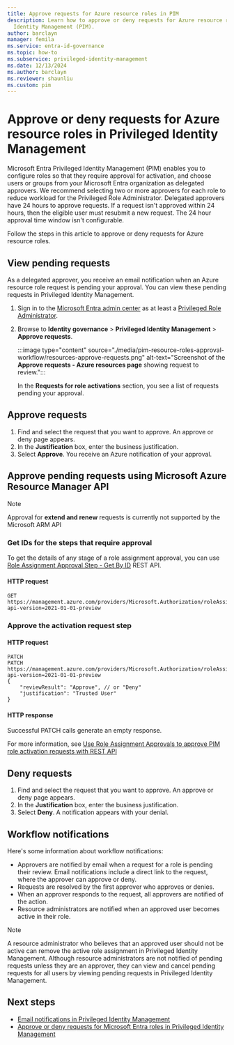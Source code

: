 ```yaml
---
title: Approve requests for Azure resource roles in PIM
description: Learn how to approve or deny requests for Azure resource roles in Privileged
  Identity Management (PIM).
author: barclayn
manager: femila
ms.service: entra-id-governance
ms.topic: how-to
ms.subservice: privileged-identity-management
ms.date: 12/13/2024
ms.author: barclayn
ms.reviewer: shaunliu
ms.custom: pim
---
```


# Approve or deny requests for Azure resource roles in Privileged Identity Management

Microsoft Entra Privileged Identity Management (PIM) enables you to configure roles so that they require approval for activation, and choose users or groups from your Microsoft Entra organization as delegated approvers. We recommend selecting two or more approvers for each role to reduce workload for the Privileged Role Administrator. Delegated approvers have 24 hours to approve requests. If a request isn't approved within 24 hours, then the eligible user must resubmit a new request. The 24 hour approval time window isn't configurable.

Follow the steps in this article to approve or deny requests for Azure resource roles.


## View pending requests

As a delegated approver, you receive an email notification when an Azure resource role request is pending your approval. You can view these pending requests in Privileged Identity Management.


1. Sign in to the [Microsoft Entra admin center](https://entra.microsoft.com) as at least a [Privileged Role Administrator](~/identity/role-based-access-control/permissions-reference.md#privileged-role-administrator).

1. Browse to **Identity governance** > **Privileged Identity Management** > **Approve requests**.

    :::image type="content" source="./media/pim-resource-roles-approval-workflow/resources-approve-requests.png" alt-text="Screenshot of the **Approve requests - Azure resources page** showing request to review.":::

    In the **Requests for role activations** section, you see a list of requests pending your approval.


## Approve requests

 1. Find and select the request that you want to approve. An approve or deny page appears.     
 2. In the **Justification** box, enter the business justification.
 3. Select **Approve**. You receive an Azure notification of your approval.


## Approve pending requests using Microsoft Azure Resource Manager API

>[!NOTE]
> Approval for **extend and renew** requests is currently not supported by the Microsoft ARM API

### Get IDs for the steps that require approval

To get the details of any stage of a role assignment approval, you can use [Role Assignment Approval Step - Get By ID](/rest/api/authorization/role-assignment-approval-step/get-by-id?tabs=HTTP) REST API.

#### HTTP request

````HTTP
GET https://management.azure.com/providers/Microsoft.Authorization/roleAssignmentApprovals/{approvalId}/stages/{stageId}?api-version=2021-01-01-preview
````


### Approve the activation request step

#### HTTP request

````HTTP
PATCH 
PATCH https://management.azure.com/providers/Microsoft.Authorization/roleAssignmentApprovals/{approvalId}/stages/{stageId}?api-version=2021-01-01-preview 
{ 
    "reviewResult": "Approve", // or "Deny"
    "justification": "Trusted User" 
} 
 ````

#### HTTP response

Successful PATCH calls generate an empty response.

For more information, see [Use Role Assignment Approvals to approve PIM role activation requests with REST API](/rest/api/authorization/privileged-approval-sample)

## Deny requests

 1. Find and select the request that you want to approve. An approve or deny page appears.     
 2. In the **Justification** box, enter the business justification.
 3. Select **Deny**. A notification appears with your denial.

## Workflow notifications

Here's some information about workflow notifications:

- Approvers are notified by email when a request for a role is pending their review. Email notifications include a direct link to the request, where the approver can approve or deny.
- Requests are resolved by the first approver who approves or denies.
- When an approver responds to the request, all approvers are notified of the action.
- Resource administrators are notified when an approved user becomes active in their role.

>[!Note]
>A resource administrator who believes that an approved user should not be active can remove the active role assignment in Privileged Identity Management. Although resource administrators are not notified of pending requests unless they are an approver, they can view and cancel pending requests for all users by viewing pending requests in Privileged Identity Management.

## Next steps

- [Email notifications in Privileged Identity Management](pim-email-notifications.md)
- [Approve or deny requests for Microsoft Entra roles in Privileged Identity Management](./pim-approval-workflow.md)